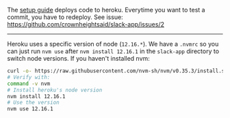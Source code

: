 The [setup guide](SETUP.md) deploys code to heroku. Everytime you want to test a commit, you have to redeploy. See issue: https://github.com/crownheightsaid/slack-app/issues/2

_____________

Heroku uses a specific version of node (`12.16.*`). We have a `.nvmrc` so you can just run `nvm use` after `nvm install 12.16.1` in the `slack-app` directory to switch node versions. If you haven't installed nvm:
```bash
curl -o- https://raw.githubusercontent.com/nvm-sh/nvm/v0.35.3/install.sh | bash
# Verify with:
command -v nvm
# Install heroku's node version
nvm install 12.16.1
# Use the version
nvm use 12.16.1
```
